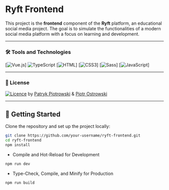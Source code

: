 # Ryft Frontend
This project is the **frontend** component of the **Ryft** platform, an educational social media project. The goal is to simulate the functionalities of a modern social media platform with a focus on learning and development.

---

### 🛠️ Tools and Technologies
[![Vue.js](https://img.shields.io/badge/Vue.js-35495E?style=for-the-badge&logo=vuedotjs&logoColor=4FC08D)]
![TypeScript](https://img.shields.io/badge/typescript-%23007ACC.svg?style=for-the-badge&logo=typescript&logoColor=white)
[![HTML](https://img.shields.io/badge/HTML5-E34F26?style=for-the-badge&logo=html5&logoColor=white)]
[![CSS3](https://img.shields.io/badge/CSS3-1572B6?style=for-the-badge&logo=css3&logoColor=white)]
[![Sass](https://img.shields.io/badge/Sass-CC6699?style=flat-square&logo=Sass&logoColor=white)]
[![JavaScript](https://img.shields.io/badge/JavaScript-F7DF1E?style=for-the-badge&logo=javascript&logoColor=black)]

---

### 📜 License
[![Licence](https://img.shields.io/github/license/Ileriayo/markdown-badges?style=for-the-badge)](./LICENSE) by [Patryk Piotrowski](https://github.com/Xdellta) & [Piotr Ostrowski](https://github.com/PiotrO9)

---

## 🚀 Getting Started
Clone the repository and set up the project locally: 
```bash  
git clone https://github.com/your-username/ryft-frontend.git  
cd ryft-frontend  
npm install
```

* Compile and Hot-Reload for Development
```sh
npm run dev
```

* Type-Check, Compile, and Minify for Production
```sh
npm run build
```